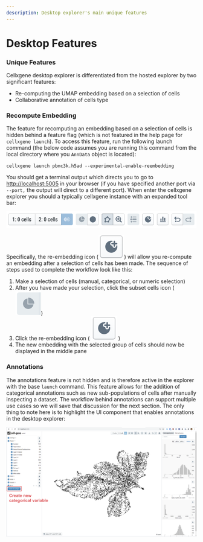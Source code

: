 ```yaml
---
description: Desktop explorer's main unique features
---
```


# Desktop Features

### Unique Features

Cellxgene desktop explorer is differentiated from the hosted explorer by two significant features:

* Re-computing the UMAP embedding based on a selection of cells
* Collaborative annotation of cells type

### Recompute Embedding

The feature for recomputing an embedding based on a selection of cells is hidden behind a feature flag \(which is not featured in the help page for `cellxgene launch`\). To access this feature, run the following launch command \(the below code assumes you are running this command from the local directory where you `AnnData` object is located\):

```text
cellxgene launch pbmc3k.h5ad --experimental-enable-reembedding
```

You should get a terminal output which directs you to go to [http://localhost:5005](http://localhost:5005) in your browser \(if you have specified another port via `--port,` the output will direct to a different port\). When enter the cellxgene explorer you should a typically cellxgene instance with an expanded tool bar:

![Expanded tool bar for computing re-embeddings](../../../.gitbook/assets/image%20%2811%29.png)

Specifically, the re-embedding icon  \(![](../../../.gitbook/assets/image%20%2818%29.png)\) will allow you re-compute an embedding after a selection of cells has been made. The sequence of steps used to complete the workflow look like this:

1. Make a selection of cells \(manual, categorical, or numeric selection\)
2. After you have made your selection, click the subset cells icon \(![](../../../.gitbook/assets/image%20%2815%29.png)\)
3. Click the  re-embedding icon \( ![](../../../.gitbook/assets/image%20%2818%29.png) \)
4. The new embedding with the selected group of cells should now be displayed in the middle pane

### Annotations

The annotations feature is not hidden and is therefore active in the explorer with the base `launch` command. This feature allows for the addition of categorical annotations such as new sub-populations of cells after manually inspecting a dataset. The workflow behind annotations can support multiple use cases so we will save that discussion for the next section. The only thing to note here is to highlight the UI component that enables annotations in the desktop explorer:

![Annotations button](../../../.gitbook/assets/image%20%2812%29.png)

